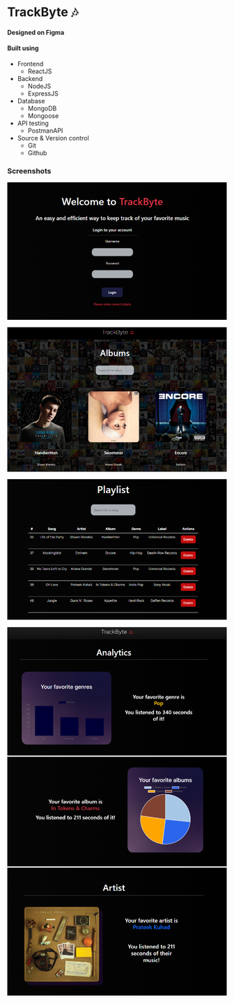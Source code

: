 # TrackByte 🎶
#### Designed on Figma
#### Built using 
  * Frontend
     * ReactJS 
  * Backend     
     * NodeJS 
     * ExpressJS
  * Database    
     * MongoDB 
     * Mongoose
  * API testing  
     * PostmanAPI
  * Source & Version control 
     * Git 
     * Github
     
### Screenshots
![home](./home.PNG)

![albums](./albums.PNG)

![playlist](./playlist.PNG)

![analytics](./analytics.PNG)
![analytics2](./analytics2.PNG)
![analytics3](./analytics3.PNG)

